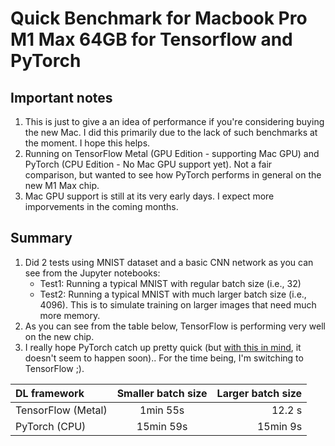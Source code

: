 # Quick Benchmark for Macbook Pro M1 Max 64GB for Tensorflow and PyTorch

## Important notes
1. This is just to give a an idea of performance if you're considering buying the new Mac. I did this primarily due to the lack of such benchmarks at the moment. I hope this helps.
2. Running on TensorFlow Metal (GPU Edition - supporting Mac GPU) and PyTorch (CPU Edition - No Mac GPU support yet). Not a fair comparison, but wanted to see how PyTorch performs in general on the new M1 Max chip.
3. Mac GPU support is still at its very early days. I expect more imporvements in the coming months.

## Summary 
1. Did 2 tests using MNIST dataset and a basic CNN network as you can see from the Jupyter notebooks: 
    * Test1: Running a typical MNIST with regular batch size (i.e., 32)
    * Test2: Running a typical MNIST with much larger batch size (i.e., 4096). This is to simulate training on larger images that need much more memory.
2. As you can see from the table below, TensorFlow is performing very well on the new chip.
3. I really hope PyTorch catch up pretty quick (but [with this in mind](https://github.com/pytorch/pytorch/issues/47702), it doesn't seem to happen soon).. For the time being, I'm switching to TensorFlow ;).

| DL framework | Smaller batch size | Larger batch size |
| :---         |     :---:      |          ---: |
| TensorFlow (Metal)  | 1min 55s     | 12.2 s   |
| PyTorch  (CPU)  | 15min 59s       | 15min 9s      |